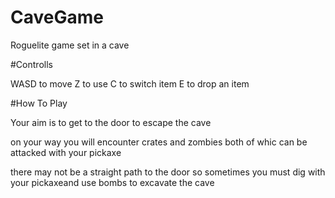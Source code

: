 # CaveGame
Roguelite game set in a cave

#Controlls

WASD to move
Z to use
C to switch item
E to drop an item

#How To Play

Your aim is to get to the door to escape the cave

on your way you will encounter crates and zombies both of whic
can be attacked with your pickaxe

there may not be a straight path to the door so sometimes you must dig
with your pickaxeand use bombs to excavate the cave
